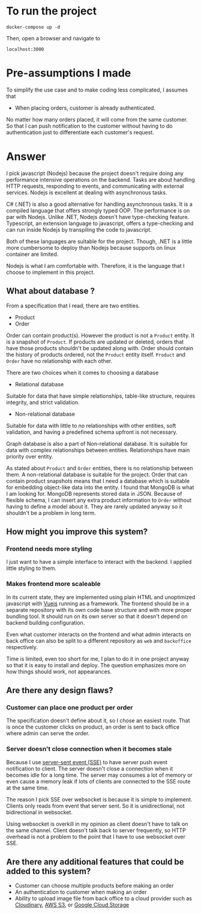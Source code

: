 # To run the project

```
docker-compose up -d
```

Then, open a browser and navigate to

```
localhost:3000
```

# Pre-assumptions I made

To simplify the use case and to make coding less complicated, I assumes that

- When placing orders, customer is already authenticated.

No matter how many orders placed, it will come from the same customer.
So that I can push notification to the customer without having to do authentication just to differentiate each customer's request.

# Answer

I pick javascript (Nodejs) because the project doesn't require doing any performance intensive operations on the backend.
Tasks are about handling HTTP requests, responding to events, and communicating with external services.
Nodejs is excellent at dealing with asynchronous tasks.

C# (.NET) is also a good alternative for handling asynchronous tasks.
It is a compiled language that offers strongly typed OOP.
The performance is on par with Nodejs.
Unlike .NET, Nodejs doesn't have type-checking feature.
Typescript, an extension language to javascript, offers a type-checking and can run inside Nodejs by transpiling the code to javascript.

Both of these languages are suitable for the project.
Though, .NET is a little more cumbersome to deploy than Nodejs because supports on linux container are limited.

Nodejs is what I am comfortable with.
Therefore, it is the language that I choose to implement in this project.

## What about database ?

From a specification that I read, there are two entities.

- Product
- Order

Order can contain product(s).
However the product is not a `Product` entity.
It is a snapshot of `Product`.
If products are updated or deleted, orders that have those products shouldn't be updated along with.
Order should contain the history of products ordered, not the `Product` entity itself.
`Product` and `Order` have no relationship with each other.

There are two choices when it comes to choosing a database

- Relational database

Suitable for data that have simple relationships, table-like structure, requires integrity, and strict validation.

- Non-relational database

Suitable for data with little to no relationships with other entities, soft validation, and having a predefined schema upfront is not necessary.

Graph database is also a part of Non-relational database. It is suitable for data with complex relationships between entities.
Relationships have main priority over entity.

As stated about `Product` and `Order` entities, there is no relationship between them.
A non-relational database is suitable for the project.
Order that can contain product snapshots means that I need a database which is suitable for embedding object-like data into the entity.
I found that MongoDB is what I am looking for.
MongoDB represents stored data in JSON.
Because of flexible schema, I can insert any extra product information to `Order` without having to define a model about it.
They are rarely updated anyway so it shouldn't be a problem in long term.

## How might you improve this system?

### Frontend needs more styling

I just want to have a simple interface to interact with the backend.
I applied little styling to them.

### Makes frontend more scaleable

In its current state, they are implemented using plain HTML and unoptimized javascript with [Vuejs](https://vuejs.org/) running as a framework.
The frontend should be in a separate repository with its own code base structure and with more proper bundling tool.
It should run on its own server so that it doesn't depend on backend building configuration.

Even what customer interacts on the frontend and what admin interacts on back office can also be split to a different repository as `web` and `backoffice` respectively.

Time is limited, even too short for me, I plan to do it in one project anyway so that it is easy to install and deploy. The question emphasizes more on how things should work, not appearances.

## Are there any design flaws?

### Customer can place one product per order

The specification doesn't define about it, so I chose an easiest route.
That is once the customer clicks on product, an order is sent to back office where admin can serve the order.

### Server doesn't close connection when it becomes stale

Because I use [server-sent event (SSE)](https://en.wikipedia.org/wiki/Server-sent_events) to have server push event notification to client.
The server doesn't close a connection when it becomes idle for a long time.
The server may consumes a lot of memory or even cause a memory leak if lots of clients are connected to the SSE route at the same time.

The reason I pick SSE over websocket is because it is simple to implement.
Clients only reads from event that server sent.
So it is unidirectional, not bidirectional in websocket.

Using websocket is overkill in my opinion as client doesn't have to talk on the same channel.
Client doesn't talk back to server frequently, so HTTP overhead is not a problem to the point that I have to use websocket over SSE.

## Are there any additional features that could be added to this system?

- Customer can choose multiple products before making an order
- An authentication to customer when making an order
- Ability to upload image file from back office to a cloud provider such as [Cloudinary](https://cloudinary.com/), [AWS S3](https://aws.amazon.com/th/s3/), or [Google Cloud Storage](https://cloud.google.com/storage/)
